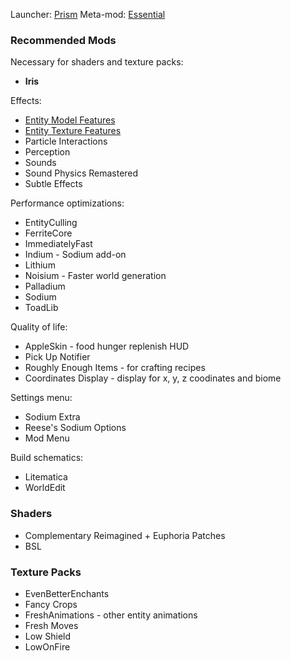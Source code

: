 Launcher: [Prism](https://prismlauncher.org)
Meta-mod: [Essential](https://essential.gg)

### Recommended Mods

Necessary for shaders and texture packs:

- **Iris**

Effects:

- [Entity Model Features](https://modrinth.com/mod/entity-model-features?version=1.21.5&loader=fabric)
- [Entity Texture Features](https://modrinth.com/mod/entitytexturefeatures?version=1.21.5&loader=fabric)
- Particle Interactions
- Perception
- Sounds
- Sound Physics Remastered
- Subtle Effects

Performance optimizations:

- EntityCulling
- FerriteCore
- ImmediatelyFast
- Indium - Sodium add-on
- Lithium
- Noisium - Faster world generation
- Palladium
- Sodium
- ToadLib

Quality of life:

- AppleSkin - food hunger replenish HUD
- Pick Up Notifier
- Roughly Enough Items - for crafting recipes
- Coordinates Display - display for x, y, z coodinates and biome

Settings menu:

- Sodium Extra
- Reese's Sodium Options
- Mod Menu

Build schematics:

- Litematica
- WorldEdit

### Shaders

- Complementary Reimagined + Euphoria Patches
- BSL

### Texture Packs

- EvenBetterEnchants
- Fancy Crops
- FreshAnimations - other entity animations
- Fresh Moves
- Low Shield
- LowOnFire
